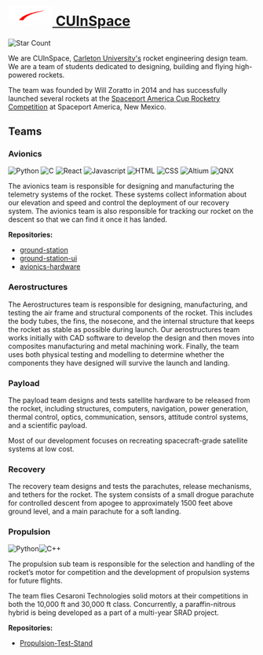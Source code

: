 <div align="left">
    <a href="https://www.cuinspace.ca/">
        <h1>
            <img alt="CUInSpace Logo" src="https://github.com/CarletonURocketry/.github/blob/main/profile/logo.png" style="margin: 0 0 2px 0;" width="90px"/>
            CUInSpace
        </h1>
    </a>
</div>

![Star Count][star-count]

We are CUInSpace, [Carleton University's][cu-website] rocket engineering design team. We are a team of students 
dedicated to designing, building and flying high-powered rockets.

The team was founded by Will Zoratto in 2014 and has successfully launched several rockets at the [Spaceport America Cup
Rocketry Competition][spaceport] at Spaceport America, New Mexico.

## Teams

### Avionics

<img alt="Python" src="https://img.shields.io/badge/-Python-ffbc03?&logo=Python&style=for-the-badge" /> <img alt="C" src="https://img.shields.io/badge/C-00599C?&logo=c&style=for-the-badge" /> <img alt="React" src="https://img.shields.io/badge/react-%2320232a.svg?style=for-the-badge&logo=react&logoColor=%2361DAFB"> <img alt="Javascript" src="https://img.shields.io/badge/Javascript-f7df1e?style=for-the-badge&logo=Javascript&logoColor=black"/> <img alt="HTML" src="https://img.shields.io/badge/HTML-F05032?style=for-the-badge&logo=html5&logoColor=white"/> <img alt="CSS" src="https://img.shields.io/badge/CSS-46a2f1?style=for-the-badge&logo=css3&logoColor=white"/> <img alt="Altium" src="https://img.shields.io/badge/altium%20designer-A5915F?style=for-the-badge&logo=altium%20designer&logoColor=white" /> <img alt="QNX" src="https://img.shields.io/badge/QNX-000000.svg?style=for-the-badge&logo=blackberry&logoColor=white"/>
<br />

The avionics team is responsible for designing and manufacturing the telemetry systems of the rocket. These systems 
collect information about our elevation and speed and control the deployment of our recovery system. The avionics team 
is also responsible for tracking our rocket on the descent so that we can find it once it has landed.

**Repositories:**
- [ground-station](https://github.com/CarletonURocketry/ground-station)
- [ground-station-ui](https://github.com/CarletonURocketry/ground-station-ui)
- [avionics-hardware](https://github.com/CarletonURocketry/avionics-hardware)

### Aerostructures

The Aerostructures team is responsible for designing, manufacturing, and testing the air frame and structural components
of the rocket. This includes the body tubes, the fins, the nosecone, and the internal structure that keeps the rocket as
stable as possible during launch. Our aerostructures team works initially with CAD software to develop the design and 
then moves into composites manufacturing and metal machining work. Finally, the team uses both physical testing and 
modelling to determine whether the components they have designed will survive the launch and landing.

### Payload

The payload team designs and tests satellite hardware to be released from the rocket, including structures, computers, 
navigation, power generation, thermal control, optics, communication, sensors, attitude control systems, and a 
scientific payload.

Most of our development focuses on recreating spacecraft-grade satellite systems at low cost.

### Recovery

The recovery team designs and tests the parachutes, release mechanisms, and tethers for the rocket. The system consists
of a small drogue parachute for controlled descent from apogee to approximately 1500 feet above ground level, and a main
parachute for a soft landing.

### Propulsion

<img alt="Python" src="https://img.shields.io/badge/-Python-ffbc03?&logo=Python&style=for-the-badge" /><img alt="C++" src="https://img.shields.io/badge/-C++-ffbc03?&logo=C++&style=for-the-badge" />

The propulsion sub team is responsible for the selection and handling of the rocket’s motor for competition and the 
development of propulsion systems for future flights.

The team flies Cesaroni Technologies solid motors at their competitions in both the 10,000 ft and 30,000 ft class. 
Concurrently, a paraffin-nitrous hybrid is being developed as a part of a multi-year SRAD project.

**Repositories:**
- [Propulsion-Test-Stand](https://github.com/CarletonURocketry/Propulsion-Test-Stand)

<!--- Links --->
[cu-website]: https://carleton.ca/
[spaceport]: https://spaceportamericacup.com/
[star-count]: https://img.shields.io/badge/dynamic/json?logo=github&logoColor=white&label=Stars&labelColor=black&color=gold&style=for-the-badge&query=%24.stars&url=https://api.github-star-counter.workers.dev/user/CarletonURocketry
